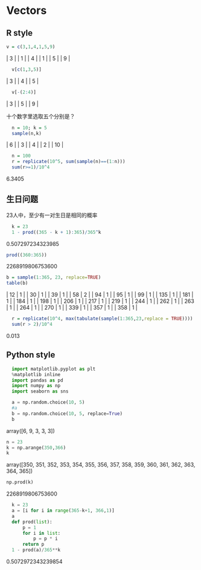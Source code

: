 # Vectors
## R style
```R
v = c(3,1,4,1,5,9)
```

| 3 |
| 1 |
| 4 |
| 1 |
| 5 |
| 9 |

```R
  v[c(1,3,5)]
```

| 3 |
| 4 |
| 5 |

```R
  v[-(2:4)]
```

| 3 |
| 5 |
| 9 |

十个数字里选取五个分别是？

```R
  n = 10; k = 5
  sample(n,k)
```

|  6 |
|  3 |
|  4 |
|  2 |
| 10 |

```R
  n = 100
  r = replicate(10^5, sum(sample(n)==(1:n)))
  sum(r>=1)/10^4
```

6.3405



## 生日问题
23人中，至少有一对生日是相同的概率

```R
  k = 23
  1 - prod((365 - k + 1):365)/365^k

```

0.507297234323985

```R
prod((360:365))
```
2268919806753600

```R
b = sample(1:365, 23, replace=TRUE)
table(b)
```

|  12 | 1 |
|  30 | 1 |
|  39 | 1 |
|  58 | 2 |
|  94 | 1 |
|  95 | 1 |
|  99 | 1 |
| 135 | 1 |
| 181 | 1 |
| 184 | 1 |
| 198 | 1 |
| 206 | 1 |
| 217 | 1 |
| 219 | 1 |
| 244 | 1 |
| 262 | 1 |
| 263 | 1 |
| 264 | 1 |
| 270 | 1 |
| 339 | 1 |
| 357 | 1 |
| 358 | 1 |

```R
  r = replicate(10^4, max(tabulate(sample(1:365,23,replace = TRUE))))
  sum(r > 2)/10^4
```

0.013

## Python style
```python
  import matplotlib.pyplot as plt
  %matplotlib inline
  import pandas as pd
  import numpy as np
  import seaborn as sns

  a = np.random.choice(10, 5)
  #a
  b = np.random.choice(10, 5, replace=True)
  b
```

array([6, 9, 3, 3, 3])




```python
n = 23
k = np.arange(350,366)
k

```

array([350, 351, 352, 353, 354, 355, 356, 357, 358, 359, 360, 361, 362,
       363, 364, 365])



```python
np.prod(k)
```

2268919806753600

```python
  k = 23
  a = [i for i in range(365-k+1, 366,1)]
  a
  def prod(list):
      p = 1
      for i in list:
          p = p * i
      return p
  1 - prod(a)/365**k


```

0.5072972343239854

